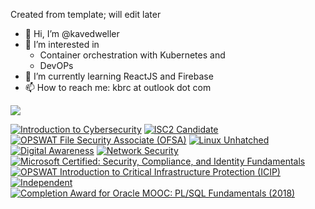 Created from template; will edit later
- 👋 Hi, I’m @kavedweller
- 👀 I’m interested in  
    - Container orchestration with Kubernetes and
    - DevOPs
- 🌱 I’m currently learning ReactJS and Firebase
- 📫 How to reach me: kbrc at outlook dot com 


![](https://komarev.com/ghpvc/?username=kavedweller&label=PAGE+HITS&style=flat-square)
<!---
kavedweller/kavedweller is a ✨ special ✨ repository because its `README.md` (this file) appears on your GitHub profile.
You can click the Preview link to take a look at your changes.
--->
<!--START_SECTION:badges-->
[![Introduction to Cybersecurity](https://images.credly.com/size/110x110/images/af8c6b4e-fc31-47c4-8dcb-eb7a2065dc5b/I2CS__1_.png)](http://www.credly.com/badges/ceffc50b-41a6-4ea5-8928-3677d13423bd "Introduction to Cybersecurity")
[![ISC2 Candidate](https://images.credly.com/size/110x110/images/9180921d-4a13-429e-9357-6f9706a554f0/image.png)](http://www.credly.com/badges/3aa83746-517c-4068-93f5-f1cdc70c8218 "ISC2 Candidate")
[![OPSWAT File Security Associate (OFSA)](https://images.credly.com/size/110x110/images/13a41f72-0d4b-4c88-b775-0badf995b59d/image.png)](http://www.credly.com/badges/df81302b-501a-4cf0-ba64-ed073b33ab14 "OPSWAT File Security Associate (OFSA)")
[![Linux Unhatched](https://images.credly.com/size/110x110/images/f25ec9d4-c59d-49b9-944a-f160012e81cd/image.png)](http://www.credly.com/badges/66473cf0-2993-4b23-909f-f23024601be2 "Linux Unhatched")
[![Digital Awareness](https://images.credly.com/size/110x110/images/29e7c859-4719-4081-a12f-6bdc073a43d2/image.png)](http://www.credly.com/badges/f312448c-157c-46fc-a9d3-21e2397dff4f "Digital Awareness")
[![Network Security](https://images.credly.com/size/110x110/images/f7387386-553c-4be5-b3f3-077f78152f31/Network_Security.png)](http://www.credly.com/badges/1f6d264d-abcf-4d5e-ba7e-dd10e676e888 "Network Security")
[![Microsoft Certified: Security, Compliance, and Identity Fundamentals](https://images.credly.com/size/110x110/images/fc1352af-87fa-4947-ba54-398a0e63322e/security-compliance-and-identity-fundamentals-600x600.png)](http://www.credly.com/badges/928a9414-ceb1-4723-b9f3-ac905fc9ee74 "Microsoft Certified: Security, Compliance, and Identity Fundamentals")
[![OPSWAT Introduction to Critical Infrastructure Protection (ICIP)](https://images.credly.com/size/110x110/images/f9f3c533-9b5a-47eb-8a3e-5734663116c0/image.png)](http://www.credly.com/badges/8447f067-e0dd-4f93-a98a-64ad8c187976 "OPSWAT Introduction to Critical Infrastructure Protection (ICIP)")
[![Independent](https://images.credly.com/size/110x110/images/9d747146-639e-49e8-a199-b94f6acc5fa1/55ee3291722b83d4f1c76bc9024639acfddada72.png)](http://www.credly.com/badges/495717dd-bae7-4ab3-a8d8-87b1874d3776 "Independent")
[![Completion Award for Oracle MOOC: PL/SQL Fundamentals (2018)](https://images.credly.com/size/110x110/images/8c0a81a4-99fc-4543-8694-3036a7854693/plsql.png)](http://www.credly.com/badges/e99dd87f-af27-4a61-9cf8-e94f8357ce43 "Completion Award for Oracle MOOC: PL/SQL Fundamentals (2018)")
<!--END_SECTION:badges-->
